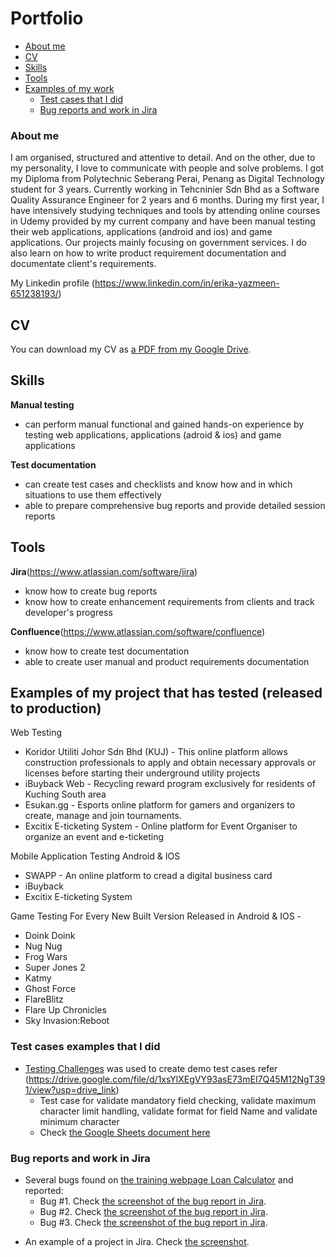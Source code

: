 # Portfolio
- [About me](#about-me)
- [CV](#cv)
- [Skills](#skills)
- [Tools](#tools)
- [Examples of my work](#Examples-of-my-project-that-has-tested (released to production))
  * [Test cases that I did](#test-cases-examples-that-I-did)
  * [Bug reports and work in Jira](#bug-reports-and-work-in-jira)

### About me
I am organised, structured and attentive to detail. And on the other, due to my personality, I love to communicate with people and solve problems. I got my Diploma from Polytechnic Seberang Perai, Penang as Digital Technology student for 3 years. Currently working in Tehcninier Sdn Bhd as a Software Quality Assurance Engineer for 2 years and 6 months. During my first year, I have intensively studying techniques and tools by attending online courses in Udemy provided by my current company and have been manual testing their web applications, applications (android and ios) and game applications. Our projects mainly focusing on government services. I do also learn on how to write product requirement documentation and documentate client's requirements.

My Linkedin profile (https://www.linkedin.com/in/erika-yazmeen-651238193/)

## CV
You can download my CV as [a PDF from my Google Drive](https://drive.google.com/file/d/1UPBs-OrvYULlY0x6ZombEdgr1cftRB5X/view?usp=drive_link).
## Skills

__Manual testing__
  * can perform manual functional and gained hands-on experience by testing web applications, applications (adroid & ios) and game applications

__Test documentation__
  * can create test cases and checklists and know how and in which situations to use them effectively
  * able to prepare comprehensive bug reports and provide detailed session reports

## Tools
__Jira__(https://www.atlassian.com/software/jira)
  * know how to create bug reports
  * know how to create enhancement requirements from clients and track developer's progress

__Confluence__(https://www.atlassian.com/software/confluence)
  * know how to create test documentation
  * able to create user manual and product requirements documentation

## Examples of my project that has tested (released to production)
Web Testing
 * Koridor Utiliti Johor Sdn Bhd (KUJ) - This online platform allows construction professionals to apply and obtain necessary approvals or licenses before starting their underground utility projects
 * iBuyback Web - Recycling reward program exclusively for residents of Kuching South area
 * Esukan.gg - Esports online platform for gamers and organizers to create, manage and join tournaments.
 * Excitix E-ticketing System - Online platform for Event Organiser to organize an event and e-ticketing

Mobile Application Testing Android & IOS
 * SWAPP - An online platform to cread a digital business card
 * iBuyback
 * Excitix E-ticketing System

Game Testing For Every New Built Version Released in Android & IOS -
 * Doink Doink
 * Nug Nug
 * Frog Wars
 * Super Jones 2
 * Katmy
 * Ghost Force
 * FlareBlitz
 * Flare Up Chronicles
 * Sky Invasion:Reboot

### Test cases examples that I did

- [Testing Challenges](http://testingchallenges.thetestingmap.org/index.php) was used to create demo test cases refer (https://drive.google.com/file/d/1xsYlXEgVY93asE73mEI7Q45M12NgT391/view?usp=drive_link) 
  * Test case for validate mandatory field checking, validate maximum character limit handling, validate format for field Name and validate minimum character 
  * Check [the Google Sheets document here](https://docs.google.com/spreadsheets/d/1rSBOj0qGZFuLkgbEySVLgEsrHukN35EuBw-wgmMHNjY/edit?usp=sharing)

### Bug reports and work in Jira

- Several bugs found on [the training webpage Loan Calculator](http://creditcalculator.pointschool.ru) and reported:
  * Bug #1. Check [the screenshot of the bug report in Jira](https://drive.google.com/file/d/1Ypqw992_r6YgXNdqslH1FVW3Y33sT6ip/view?usp=sharing).
  * Bug #2. Check [the screenshot of the bug report in Jira](https://drive.google.com/file/d/15KB2fIqWO4uIUbAMejk8ZZrkpPfJzz1m/view?usp=sharing).
  * Bug #3. Check [the screenshot of the bug report in Jira](https://drive.google.com/file/d/1Qn_Fe5gwdEQ-f4PKpg115CZaWl3_N705/view?usp=sharing).
* An example of a project in Jira. Check [the screenshot](https://drive.google.com/file/d/1uN7R4SGWYZ0zn45id8_CeSzs4sn68BWq/view?usp=sharing).
